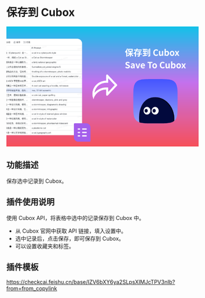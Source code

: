 # 保存到 Cubox

![cover](./cover.png)

## 功能描述

保存选中记录到 Cubox。

## 插件使用说明

使用 Cubox API，将表格中选中的记录保存到 Cubox 中。
- 从 Cubox 官网中获取 API 链接，填入设置中。
- 选中记录后，点击保存，即可保存到 Cubox。
- 可以设置收藏夹和标签。

## 插件模板

https://checkcai.feishu.cn/base/IZV6bXY6ya2SLpsXIMJcTPV3nIb?from=from_copylink
